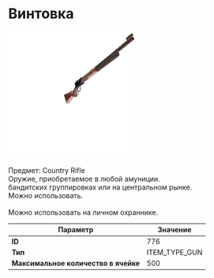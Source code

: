 # Винтовка

![Item Image](../img/776.webp?raw=true)

Предмет: Country Rifle<br>Оружие, приобретаемое в любой амуниции.<br>бандитских группировках или на центральном рынке.<br>Можно использовать.<br><br>Можно использовать на личном охраннике.


| Параметр | Значение |
|----------|----------|
| **ID** | 776 |
| **Тип** | ITEM_TYPE_GUN |
| **Максимальное количество в ячейке** | 500 |

